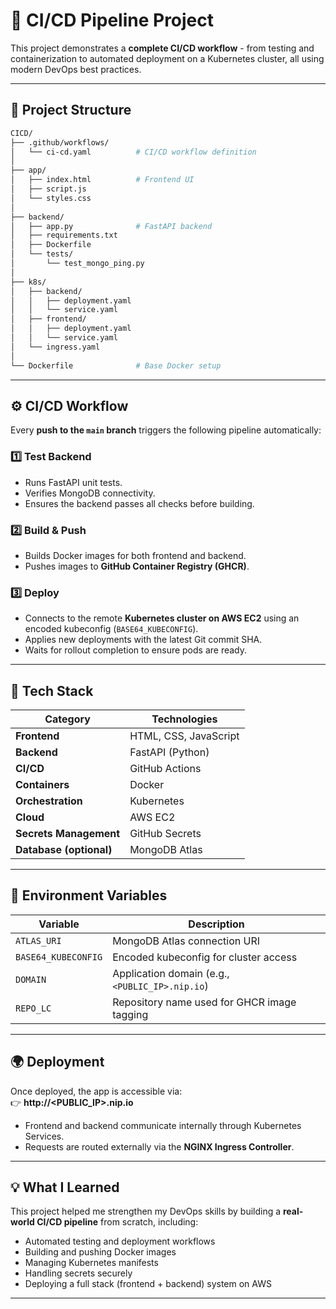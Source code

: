 # 🚀 CI/CD Pipeline Project  

This project demonstrates a **complete CI/CD workflow** - from testing and containerization to automated deployment on a Kubernetes cluster, all using modern DevOps best practices.  

---

## 🧩 Project Structure  

```bash
CICD/
├── .github/workflows/
│   └── ci-cd.yaml          # CI/CD workflow definition
│
├── app/
│   ├── index.html          # Frontend UI
│   ├── script.js
│   └── styles.css
│
├── backend/
│   ├── app.py              # FastAPI backend
│   ├── requirements.txt
│   ├── Dockerfile
│   └── tests/
│       └── test_mongo_ping.py
│
├── k8s/
│   ├── backend/
│   │   ├── deployment.yaml
│   │   └── service.yaml
│   ├── frontend/
│   │   ├── deployment.yaml
│   │   └── service.yaml
│   └── ingress.yaml
│
└── Dockerfile              # Base Docker setup

```
---

## ⚙️ CI/CD Workflow  

Every **push to the `main` branch** triggers the following pipeline automatically:  

### 1️⃣ Test Backend  
- Runs FastAPI unit tests.  
- Verifies MongoDB connectivity.  
- Ensures the backend passes all checks before building.  

### 2️⃣ Build & Push  
- Builds Docker images for both frontend and backend.  
- Pushes images to **GitHub Container Registry (GHCR)**.  

### 3️⃣ Deploy  
- Connects to the remote **Kubernetes cluster on AWS EC2** using an encoded kubeconfig (`BASE64_KUBECONFIG`).  
- Applies new deployments with the latest Git commit SHA.  
- Waits for rollout completion to ensure pods are ready.  

---

## 🧠 Tech Stack  

| Category | Technologies |
|-----------|--------------|
| **Frontend** | HTML, CSS, JavaScript |
| **Backend** | FastAPI (Python) |
| **CI/CD** | GitHub Actions |
| **Containers** | Docker |
| **Orchestration** | Kubernetes |
| **Cloud** | AWS EC2 |
| **Secrets Management** | GitHub Secrets |
| **Database (optional)** | MongoDB Atlas |

---

## 🔐 Environment Variables  

| Variable | Description |
|-----------|--------------|
| `ATLAS_URI` | MongoDB Atlas connection URI |
| `BASE64_KUBECONFIG` | Encoded kubeconfig for cluster access |
| `DOMAIN` | Application domain (e.g., `<PUBLIC_IP>.nip.io`) |
| `REPO_LC` | Repository name used for GHCR image tagging |

---

## 🌍 Deployment  

Once deployed, the app is accessible via:  
👉 **http://<PUBLIC_IP>.nip.io**

- Frontend and backend communicate internally through Kubernetes Services.  
- Requests are routed externally via the **NGINX Ingress Controller**.

---

## 💡 What I Learned  

This project helped me strengthen my DevOps skills by building a **real-world CI/CD pipeline** from scratch, including:  
- Automated testing and deployment workflows  
- Building and pushing Docker images  
- Managing Kubernetes manifests  
- Handling secrets securely  
- Deploying a full stack (frontend + backend) system on AWS  

---
